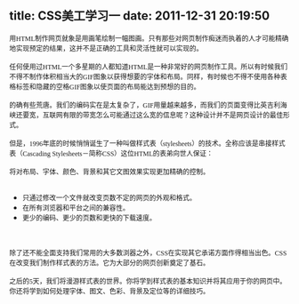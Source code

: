 title: CSS美工学习一
date: 2011-12-31 20:19:50
---

<p>
	<span style="font-size:9pt;font-family:宋体;">用HTML制作网页就象是用画笔绘制一幅图画。只有那些对网页制作痴迷而执着的人才可能精确地实现预定的结果，这并不是正确的工具和灵活性就可以实现的。<br />
<br />
任何使用过HTML一个多星期的人都知道HTML是一种非常好的网页制作工具。所以有时候我们不得不制作体积相当大的GIF图象以获得想要的字体和布局。同样，有时候也不得不使用各种表格标签和隐藏的空格GIF图象以使页面的布局能达到预想的目的。<br />
<br />
的确有些荒唐。我们的编码实在是太复杂了，GIF用量越来越多，而我们的页面变得比英吉利海峡还要宽，互联网有限的带宽怎么可能通过这么宽的信息呢？这种设计并不是网页设计的最佳形式。<br />
<br />
但是，1996年底的时候悄悄诞生了一种叫做样式表（stylesheets）的技术。全称应该是串接样式表（Cascading 
Stylesheets－简称CSS）这位HTML的表弟向世人保证：<br />
<br />
将对布局、字体、颜色、背景和其它文图效果实现更加精确的控制。<br />
<br />
</span>
</p>
<ul>
	<li>
		<span style="font-size:9pt;font-family:宋体;">只通过修改一个文件就改变页数不定的网页的外观和格式。</span> 
	</li>
	<li>
		<span style="font-size:9pt;font-family:宋体;">在所有浏览器和平台之间的兼容性。</span> 
	</li>
	<li>
		<span style="font-size:9pt;font-family:宋体;">更少的编码、更少的页数和更快的下载速度。 </span>
	</li>
</ul>
<br />
<p>
	<span style="font-size:9pt;font-family:宋体;">除了还不能全面支持我们常用的大多数浏器之外，CSS在实现其它承诺方面作得相当出色。CSS在改变我们制作样式表的方法。它为大部分的网页创新奠定了基石。<br />
<br />
之后的5天，我们将漫游样式表的世界。你将学到样式表的基本知识并将其应用于你的网页中。你还将学到如何处理字体、图文、色彩、背景及定位等的详细技巧。<br />
<br />
</span>
</p>
<br />